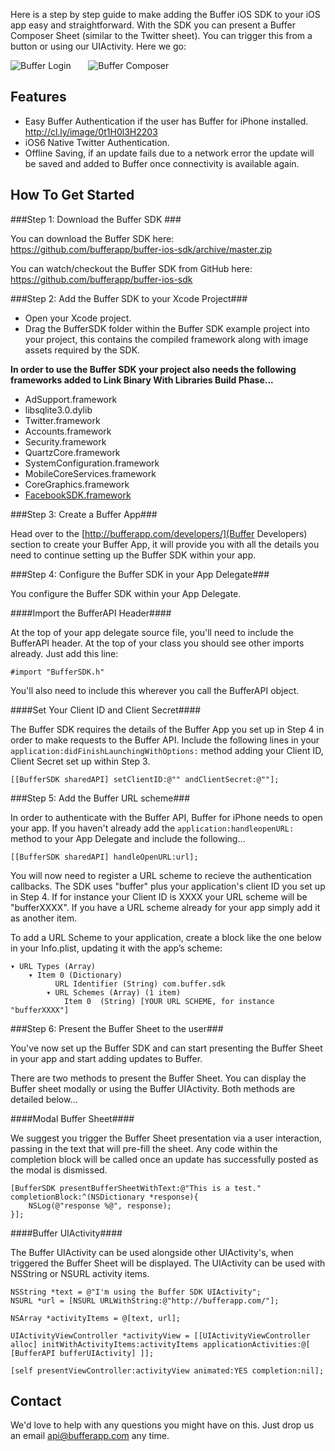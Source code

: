 Here is a step by step guide to make adding the Buffer iOS SDK to your iOS app easy and straightforward. With the SDK you can present a Buffer Composer Sheet (similar to the Twitter sheet). You can trigger this from a button or using our UIActivity. Here we go:

![Buffer Login](http://cl.ly/image/0j0l0q2T1D3W/buffer2.jpg "Buffer Login")
&nbsp;&nbsp;&nbsp;&nbsp;&nbsp;
![Buffer Composer](http://cl.ly/image/1k3X3z3O1n27/buffer1.jpg "Buffer Composer")

## Features

* Easy Buffer Authentication if the user has Buffer for iPhone installed. http://cl.ly/image/0t1H0l3H2203
* iOS6 Native Twitter Authentication.  
* Offline Saving, if an update fails due to a network error the update will be saved and added to Buffer once connectivity is available again.


## How To Get Started

###Step 1: Download the Buffer SDK ###

You can download the Buffer SDK here: https://github.com/bufferapp/buffer-ios-sdk/archive/master.zip

You can watch/checkout the Buffer SDK from GitHub here: https://github.com/bufferapp/buffer-ios-sdk

###Step 2: Add the Buffer SDK to your Xcode Project###

- Open your Xcode project.
- Drag the BufferSDK folder within the Buffer SDK example project into your project, this contains the compiled framework along with image assets required by the SDK.

**In order to use the Buffer SDK your project also needs the following frameworks added to Link Binary With Libraries Build Phase...**
- AdSupport.framework
- libsqlite3.0.dylib
- Twitter.framework
- Accounts.framework
- Security.framework
- QuartzCore.framework
- SystemConfiguration.framework
- MobileCoreServices.framework
- CoreGraphics.framework
- [FacebookSDK.framework](https://github.com/facebook/facebook-ios-sdk)


###Step 3: Create a Buffer App###

Head over to the [http://bufferapp.com/developers/](Buffer Developers) section to create your Buffer App, it will provide you with all the details you need to continue setting up the Buffer SDK within your app.


###Step 4: Configure the Buffer SDK in your App Delegate###

You configure the Buffer SDK within your App Delegate.

####Import the BufferAPI Header####

At the top of your app delegate source file, you'll need to include the BufferAPI header. At the top of your class you should see other imports already. Just add this line:

	#import "BufferSDK.h"
   
You'll also need to include this wherever you call the BufferAPI object.

####Set Your Client ID and Client Secret####

The Buffer SDK requires the details of the Buffer App you set up in Step 4 in order to make requests to the Buffer API. Include the following lines in your `application:didFinishLaunchingWithOptions:` method adding your Client ID, Client Secret set up within Step 3.

    [[BufferSDK sharedAPI] setClientID:@"" andClientSecret:@""];


###Step 5: Add the Buffer URL scheme###

In order to authenticate with the Buffer API, Buffer for iPhone needs to open your app. If you haven't already add the `application:handleopenURL:` method to your App Delegate and include the following...

    [[BufferSDK sharedAPI] handleOpenURL:url];
    
You will now need to register a URL scheme to recieve the authentication callbacks. The SDK uses "buffer" plus your application's client ID you set up in Step 4. If for instance your Client ID is XXXX your URL scheme will be "bufferXXXX". If you have a URL scheme already for your app simply add it as another item.
    
To add a URL Scheme to your application, create a block like the one below in your Info.plist, updating it with the app’s scheme:

	▾ URL Types (Array)
		▾ Item 0 (Dictionary)
			  URL Identifier (String) com.buffer.sdk
			▾ URL Schemes (Array) (1 item)
				Item 0	(String) [YOUR URL SCHEME, for instance "bufferXXXX"]


###Step 6: Present the Buffer Sheet to the user###

You've now set up the Buffer SDK and can start presenting the Buffer Sheet in your app and start adding updates to Buffer.

There are two methods to present the Buffer Sheet. You can display the Buffer sheet modally or using the Buffer UIActivity. Both methods are detailed below...

####Modal Buffer Sheet####

We suggest you trigger the Buffer Sheet presentation via a user interaction, passing in the text that will pre-fill the sheet. Any code within the completion block will be called once an update has successfully posted as the modal is dismissed. 

    [BufferSDK presentBufferSheetWithText:@"This is a test." completionBlock:^(NSDictionary *response){
        NSLog(@"response %@", response);
    }];


####Buffer UIActivity####

The Buffer UIActivity can be used alongside other UIActivity's, when triggered the Buffer Sheet will be displayed. The UIActivity can be used with NSString or NSURL activity items.

    NSString *text = @"I'm using the Buffer SDK UIActivity";
    NSURL *url = [NSURL URLWithString:@"http://bufferapp.com/"];
    
    NSArray *activityItems = @[text, url];
    
    UIActivityViewController *activityView = [[UIActivityViewController alloc] initWithActivityItems:activityItems applicationActivities:@[ [BufferAPI bufferUIActivity] ]];

    [self presentViewController:activityView animated:YES completion:nil];
    

## Contact

We'd love to help with any questions you might have on this. Just drop us an email [api@bufferapp.com](mailto:api@bufferapp.com) any time.
